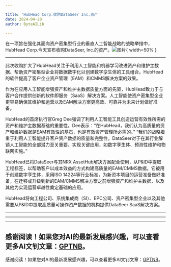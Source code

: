 ```yaml
---

title: 'HubHead Corp.收购DataSeer Inc.资产'
date: 2024-04-20
author: ByteAILib

---
```


在一项旨在强化其面向资产密集型行业的垂直人工智能战略的战略举措中，HubHead Corp.今天宣布收购DataSeer, Inc.的资产。![图片](https://ai-techpark.com/wp-content/uploads/2020/06/Buyer-Guide-500x281-1.jpg){ width=50% }

---
此次收购扩大了HubHead关注于利用人工智能和机器学习改进资产和维护主数据、帮助资产密集型企业将数据数字化以创建数字孪生体的工具组合。HubHead的软件提高了客户企业资产管理（EAM）和CMMS解决方案的效果。

作为在应用人工智能增强资产和维护主数据质量方面的先驱，HubHead致力于与客户合作提供创新的软件即服务（SaaS）解决方案。人工智能使资产密集型企业更容易确保其维护和运营以及EAM解决方案更高效、可靠并为未来计划做好准备。

HubHead的首席执行官Greg Dee强调了利用人工智能工具创造运营有效性所需的资产和维护主数据基础的重要性。Dee表示：“在HubHead，我们认为高质量的资产和维护数据是EAM有效性的基石，也是有效资产管理所必需的。” “我们的战略着重于利用人工智能提升客户资产数据的质量和完整性。DataSeer对于在其行业解锁人工智能的全部潜力至关重要，实现关键应用，如数字孪生体、预测性维护和物联网实施。”

HubHead已将DataSeer与其NRX AssetHub解决方案配合使用，从P&ID中提取工程标签，以帮助客户以成本效益的方式构建高质量的EAM/CMMS数据。它被用于创建数字孪生体，采用ISO 14224等行业标准，为新资本项目的运营准备做好准备，在迁移或升级到新的EAM/CMMS解决方案之前增强资产和维护主数据，以及其他为实现运营卓越性奠定基础的应用。

HubHead将向工程公司、系统集成商（SI）、EPC公司、资产密集型企业以及其他需要从P&ID中提取高质量可操作资产数据的机构提供DataSeer SaaS解决方案。

---
---

---
感谢阅读！如果您对AI的最新发展感兴趣，可以查看更多AI文钊文章：[GPTNB](https://gptnb.com)。
---
感谢阅读！如果您对AI的最新发展感兴趣，可以查看更多AI文钊文章：[GPTNB](https://gptnb.com)。